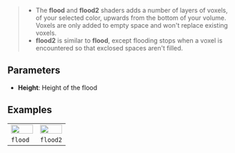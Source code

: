 > - The **flood** and **flood2** shaders adds a number of layers of voxels, of your selected color, upwards from the bottom of your volume. Voxels are only added to empty space and won't replace existing voxels.
> - **flood2** is similar to **flood**, except flooding stops when a voxel is encountered so that exclosed spaces aren't filled.

## Parameters

- **Height**: Height of the flood

## Examples

<table>
    <tr>
        <td width="50%"><img width="100%" src="https://s3.amazonaws.com/misc.lachlanmcdonald.com/magicavoxel-shaders/caf97416-2a0d-4bde-a839-8f3f2d50e5a5/flood_1.png" alt=""></td>
        <td width="50%"><img width="100%" src="https://s3.amazonaws.com/misc.lachlanmcdonald.com/magicavoxel-shaders/caf97416-2a0d-4bde-a839-8f3f2d50e5a5/flood_2.png" alt=""></td>
    </tr>
	<tr>
		<td><code>flood</code></td>
		<td><code>flood2</code></td>
	</tr>
</table>
